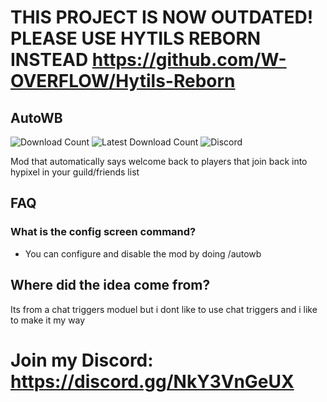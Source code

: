 # **THIS PROJECT IS NOW OUTDATED! PLEASE USE HYTILS REBORN INSTEAD https://github.com/W-OVERFLOW/Hytils-Reborn**

## AutoWB

![Download Count](https://img.shields.io/github/downloads/Maximusbarcz/AutoWB/total?color=08ff52&style=for-the-badge)
![Latest Download Count](https://img.shields.io/github/downloads-pre/Maximusbarcz/AutoWB/latest/total?color=08ff52&style=for-the-badge)
![Discord](https://img.shields.io/discord/947450226376048670?color=08ff52&label=Discord&style=for-the-badge)

Mod that automatically says welcome back to players that join back into hypixel in your guild/friends list

## FAQ

### What is the config screen command?
 - You can configure and disable the mod by doing /autowb
 
 ## Where did the idea come from?
 
 Its from a chat triggers moduel but i dont like to use chat triggers and i like to make it my way
 
 # Join my Discord: https://discord.gg/NkY3VnGeUX
